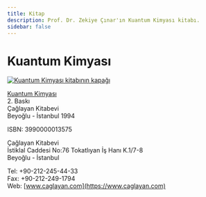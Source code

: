 ```yaml
---
title: Kitap
description: Prof. Dr. Zekiye Çınar'ın Kuantum Kimyası kitabı.
sidebar: false
---
```


# Kuantum Kimyası

<p style="text-align: center">

[![Kuantum Kimyası kitabının kapağı](/images/3990000013575.jpg)](https://www.caglayan.com/urundetay/540865/Kuantum-Kimyasi-Prof-Dr-Zekiye-Cinar-3990000013575#sthash.H1bGn8t5.dpbs)

[Kuantum Kimyası](https://www.caglayan.com/urundetay/540865/Kuantum-Kimyasi-Prof-Dr-Zekiye-Cinar-3990000013575#sthash.H1bGn8t5.dpbs)\
2. Baskı\
Çağlayan Kitabevi\
Beyoğlu - İstanbul 1994

ISBN: 3990000013575

Çağlayan Kitabevi\
İstiklal Caddesi No:76 Tokatlıyan İş Hanı K.1/7-8\
Beyoğlu - İstanbul

Tel: +90-212-245-44-33\
Fax: +90-212-249-1794\
Web: [www.caglayan.com](https://www.caglayan.com)

</p>
